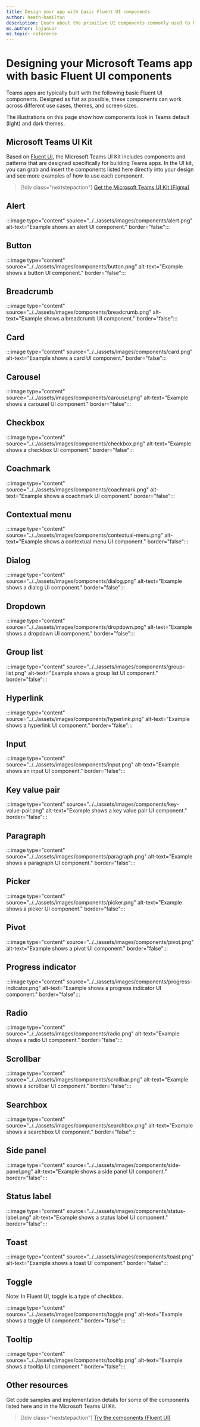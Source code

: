 ```yaml
---
title: Design your app with basic Fluent UI components
author: heath-hamilton
description: Learn about the primitive UI components commonly used to build Microsoft Teams apps and get the Microsoft Teams UI Kit. 
ms.author: lajanuar
ms.topic: reference
---
```

# Designing your Microsoft Teams app with basic Fluent UI components

Teams apps are typically built with the following basic Fluent UI components. Designed as flat as possible, these components can work across different use cases, themes, and screen sizes.

The illustrations on this page show how components look in Teams default (light) and dark themes.

## Microsoft Teams UI Kit

Based on [Fluent UI](https://fluentsite.z22.web.core.windows.net/0.51.2), the Microsoft Teams UI Kit includes components and patterns that are designed specifically for building Teams apps. In the UI kit, you can grab and insert the components listed here directly into your design and see more examples of how to use each component.

> [!div class="nextstepaction"]
> [Get the Microsoft Teams UI Kit (Figma)](https://www.figma.com/community/file/916836509871353159)

## Alert

:::image type="content" source="../../assets/images/components/alert.png" alt-text="Example shows an alert UI component." border="false":::

## Button

:::image type="content" source="../../assets/images/components/button.png" alt-text="Example shows a button UI component." border="false":::

## Breadcrumb

:::image type="content" source="../../assets/images/components/breadcrumb.png" alt-text="Example shows a breadcrumb UI component." border="false":::

## Card

:::image type="content" source="../../assets/images/components/card.png" alt-text="Example shows a card UI component." border="false":::

## Carousel

:::image type="content" source="../../assets/images/components/carousel.png" alt-text="Example shows a carousel UI component." border="false":::

## Checkbox

:::image type="content" source="../../assets/images/components/checkbox.png" alt-text="Example shows a checkbox UI component." border="false":::

## Coachmark

:::image type="content" source="../../assets/images/components/coachmark.png" alt-text="Example shows a coachmark UI component." border="false":::

## Contextual menu

:::image type="content" source="../../assets/images/components/contextual-menu.png" alt-text="Example shows a contextual menu UI component." border="false":::

## Dialog

:::image type="content" source="../../assets/images/components/dialog.png" alt-text="Example shows a dialog UI component." border="false":::

## Dropdown

:::image type="content" source="../../assets/images/components/dropdown.png" alt-text="Example shows a dropdown UI component." border="false":::

## Group list

:::image type="content" source="../../assets/images/components/group-list.png" alt-text="Example shows a group list UI component." border="false":::

## Hyperlink

:::image type="content" source="../../assets/images/components/hyperlink.png" alt-text="Example shows a hyperlink UI component." border="false":::

## Input

:::image type="content" source="../../assets/images/components/input.png" alt-text="Example shows an input UI component." border="false":::

## Key value pair

:::image type="content" source="../../assets/images/components/key-value-pair.png" alt-text="Example shows a key value pair UI component." border="false":::

## Paragraph

:::image type="content" source="../../assets/images/components/paragraph.png" alt-text="Example shows a paragraph UI component." border="false":::

## Picker

:::image type="content" source="../../assets/images/components/picker.png" alt-text="Example shows a picker UI component." border="false":::

## Pivot

:::image type="content" source="../../assets/images/components/pivot.png" alt-text="Example shows a pivot UI component." border="false":::

## Progress indicator

:::image type="content" source="../../assets/images/components/progress-indicator.png" alt-text="Example shows a progress indicator UI component." border="false":::

## Radio

:::image type="content" source="../../assets/images/components/radio.png" alt-text="Example shows a radio UI component." border="false":::

## Scrollbar

:::image type="content" source="../../assets/images/components/scrollbar.png" alt-text="Example shows a scrollbar UI component." border="false":::

## Searchbox

:::image type="content" source="../../assets/images/components/searchbox.png" alt-text="Example shows a searchbox UI component." border="false":::

## Side panel

:::image type="content" source="../../assets/images/components/side-panel.png" alt-text="Example shows a side panel UI component." border="false":::

## Status label

:::image type="content" source="../../assets/images/components/status-label.png" alt-text="Example shows a status label UI component." border="false":::

## Toast

:::image type="content" source="../../assets/images/components/toast.png" alt-text="Example shows a toast UI component." border="false":::

## Toggle

Note: In Fluent UI, toggle is a type of checkbox.

:::image type="content" source="../../assets/images/components/toggle.png" alt-text="Example shows a toggle UI component." border="false":::

## Tooltip

:::image type="content" source="../../assets/images/components/tooltip.png" alt-text="Example shows a tooltip UI component." border="false":::

## Other resources

Get code samples and implementation details for some of the components listed here and in the Microsoft Teams UI Kit.

> [!div class="nextstepaction"]
> [Try the components (Fluent UI)](https://fluentsite.z22.web.core.windows.net/)
